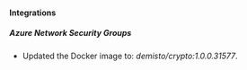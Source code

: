 #### Integrations
##### Azure Network Security Groups
- Updated the Docker image to: *demisto/crypto:1.0.0.31577*.
